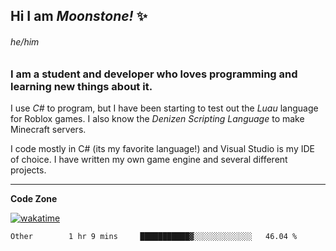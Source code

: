 
<!--
**MoonstoneStudios/MoonstoneStudios** is a ✨ _special_ ✨ repository because its `README.md` (this file) appears on your GitHub profile.

Here are some ideas to get you started:

- 🔭 I’m currently working on ...
- 🌱 I’m currently learning ...
- 👯 I’m looking to collaborate on ...
- 🤔 I’m looking for help with ...
- 💬 Ask me about ...
- 📫 How to reach me: ...
- 😄 Pronouns: ...
- ⚡ Fun fact: ...
-->

## Hi I am _Moonstone!_  ✨
###### he/him
### I am a student and developer who loves programming and learning new things about it.

I use _C#_ to program, but I have been starting to test out the _Luau_ language for Roblox games.
I also know the _Denizen Scripting Language_ to make Minecraft servers.

I code mostly in C# (its my favorite language!) and Visual Studio is my IDE of choice. I have written my own game engine and several different projects.

---

**Code Zone**


[![wakatime](https://wakatime.com/badge/user/35c755da-7226-42ef-89f9-892c03fbcf7e.svg?style=for-the-badge)](https://wakatime.com/@35c755da-7226-42ef-89f9-892c03fbcf7e)
<!--START_SECTION:waka-->

```text
Other        1 hr 9 mins     ███████████▓░░░░░░░░░░░░░   46.04 %
```

<!--END_SECTION:waka-->
